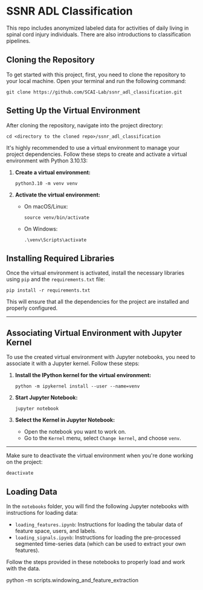 # SSNR ADL Classification

This repo includes anonymized labeled data for activities of daily living in spinal cord injury individuals. There are also introductions to classification pipelines.

## Cloning the Repository

To get started with this project, first, you need to clone the repository to your local machine. Open your terminal and run the following command:

`git clone https://github.com/SCAI-Lab/ssnr_adl_classification.git`

## Setting Up the Virtual Environment

After cloning the repository, navigate into the project directory:

`cd <directory to the cloned repo>/ssnr_adl_classification`

It's highly recommended to use a virtual environment to manage your project dependencies. Follow these steps to create and activate a virtual environment with Python 3.10.13:

1. **Create a virtual environment:**

    `python3.10 -m venv venv`

2. **Activate the virtual environment:**

    - On macOS/Linux:

        `source venv/bin/activate`

    - On Windows:

        `.\venv\Scripts\activate`

## Installing Required Libraries

Once the virtual environment is activated, install the necessary libraries using `pip` and the `requirements.txt` file:

`pip install -r requirements.txt`

This will ensure that all the dependencies for the project are installed and properly configured.

---

## Associating Virtual Environment with Jupyter Kernel

To use the created virtual environment with Jupyter notebooks, you need to associate it with a Jupyter kernel. Follow these steps:

1. **Install the IPython kernel for the virtual environment:**

    `python -m ipykernel install --user --name=venv`

2. **Start Jupyter Notebook:**

    `jupyter notebook`

3. **Select the Kernel in Jupyter Notebook:**
    - Open the notebook you want to work on.
    - Go to the `Kernel` menu, select `Change kernel`, and choose `venv`.

---

Make sure to deactivate the virtual environment when you're done working on the project:

`deactivate`

## Loading Data

In the `notebooks` folder, you will find the following Jupyter notebooks with instructions for loading data:

- `loading_features.ipynb`: Instructions for loading the tabular data of feature space, users, and labels.
- `loading_signals.ipynb`: Instructions for loading the pre-processed segmented time-series data (which can be used to extract your own features).

Follow the steps provided in these notebooks to properly load and work with the data.


python -m scripts.windowing_and_feature_extraction

